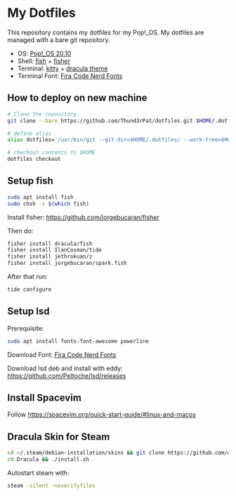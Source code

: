 # My Dotfiles

This repository contains my dotfiles for my Pop!_OS.
My dotfiles are managed with a bare git repository.

+ OS: [Pop!_OS 20.10](https://pop.system76.com/)
+ Shell: [fish](https://fishshell.com/) + [fisher](https://github.com/jorgebucaran/fisher)
+ Terminal: [kitty](https://github.com/kovidgoyal/kitty) + [dracula theme](https://github.com/dracula/kitty)
+ Terminal Font: [Fira Code Nerd Fonts](https://github.com/ryanoasis/nerd-fonts/tree/master/patched-fonts/FiraCode)

## How to deploy on new machine

```bash
# Clone the repository:
git clone --bare https://github.com/Thund3rPat/dotfiles.git $HOME/.dotfiles

# define alias
alias dotfiles='/usr/bin/git --git-dir=$HOME/.dotfiles/ --work-tree=$HOME'

# checkout contents to $HOME
dotfiles checkout
```

## Setup fish

```bash
sudo apt install fish
sudo chsh -s $(which fish)
```

Install fisher: https://github.com/jorgebucaran/fisher

Then do:
```bash
fisher install dracula/fish
fisher install IlanCosman/tide
fisher install jethrokuan/z
fisher install jorgebucaran/spark.fish
```

After that run:
```bash
tide configure
```

## Setup lsd
Prerequisite:
```bash
sudo apt install fonts-font-awesome powerline
```
Download Font: [Fira Code Nerd Fonts](https://github.com/ryanoasis/nerd-fonts/tree/master/patched-fonts/FiraCode)

Download lsd deb and install with eddy: https://github.com/Peltoche/lsd/releases


## Install Spacevim
Follow https://spacevim.org/quick-start-guide/#linux-and-macos


## Dracula Skin for Steam
```bash
cd ~/.steam/debian-installation/skins && git clone https://github.com/dracula/steam.git 'Dracula'
cd Dracula && ./install.sh
```
Autostart steam with:
```bash
steam -silent -noverifyfiles
```
